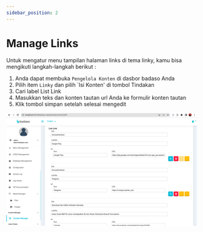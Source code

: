 ```yaml
---
sidebar_position: 2
---
```


# Manage Links

Untuk mengatur menu tampilan halaman links di tema linky, kamu bisa mengikuti langkah-langkah berikut :
1. Anda dapat membuka `Pengelola Konten` di dasbor badaso Anda
2. Pilih item `Linky` dan pilih `Isi Konten' di tombol Tindakan
3. Cari label List Link
4. Masukkan teks dan konten tautan url Anda ke formulir konten tautan
5. Klik tombol simpan setelah selesai mengedit

<p align="center">
   <a href="">
    <img src="/img/links-content.png" alt="" />
  </a>
</p>
